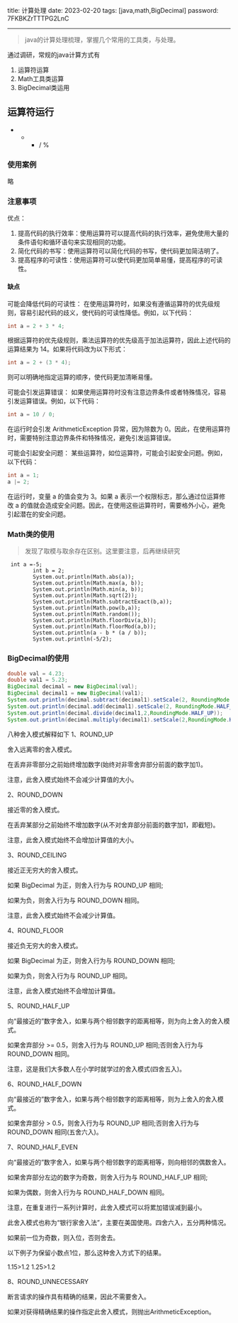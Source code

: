 title:  计算处理
date:  2023-02-20
tags: [java,math,BigDecimal]
password: 7FKBKZrTTTPG2LnC

---

 <!--more-->

> java的计算处理梳理，掌握几个常用的工具类，与处理。

通过调研，常规的java计算方式有

1. 运算符运算
2. Math工具类运算
3. BigDecimal类运用

## 运算符运行

+ - * / %

### 使用案例

略

### 注意事项

优点：

1. 提高代码的执行效率：使用运算符可以提高代码的执行效率，避免使用大量的条件语句和循环语句来实现相同的功能。
2. 简化代码的书写：使用运算符可以简化代码的书写，使代码更加简洁明了。
3. 提高程序的可读性：使用运算符可以使代码更加简单易懂，提高程序的可读性。

#### 缺点

可能会降低代码的可读性：
在使用运算符时，如果没有遵循运算符的优先级规则，容易引起代码的歧义，使代码的可读性降低。例如，以下代码：

```java
int a = 2 + 3 * 4;

```
根据运算符的优先级规则，乘法运算符的优先级高于加法运算符，因此上述代码的运算结果为 14。如果将代码改为以下形式：

```java
int a = 2 + (3 * 4);
```


则可以明确地指定运算的顺序，使代码更加清晰易懂。

可能会引发运算错误：
如果使用运算符时没有注意边界条件或者特殊情况，容易引发运算错误。例如，以下代码：

```java
int a = 10 / 0;
```


在运行时会引发 ArithmeticException 异常，因为除数为 0。因此，在使用运算符时，需要特别注意边界条件和特殊情况，避免引发运算错误。

可能会引起安全问题：
某些运算符，如位运算符，可能会引起安全问题。例如，以下代码：

```java
int a = 1;
a |= 2;
```


在运行时，变量 a 的值会变为 3。如果 a 表示一个权限标志，那么通过位运算修改 a 的值就会造成安全问题。因此，在使用这些运算符时，需要格外小心，避免引起潜在的安全问题。

### Math类的使用

> 发现了取模与取余存在区别。这里要注意，后再继续研究

```
 int a =-5;
        int b = 2;
        System.out.println(Math.abs(a));
        System.out.println(Math.max(a, b));
        System.out.println(Math.min(a, b));
        System.out.println(Math.sqrt(2));
        System.out.println(Math.subtractExact(b,a));
        System.out.println(Math.pow(b,a));
        System.out.println(Math.random());
        System.out.println(Math.floorDiv(a,b));
        System.out.println(Math.floorMod(a,b));
        System.out.println(a - b * (a / b));
        System.out.println(-5/2);
```

### BigDecimal的使用

```java
double val = 4.23;
double val1 = 5.23;
BigDecimal decimal = new BigDecimal(val);
BigDecimal decimal1 = new BigDecimal(val1);
System.out.println(decimal.subtract(decimal1).setScale(2, RoundingMode.HALF_UP));
System.out.println(decimal.add(decimal1).setScale(2, RoundingMode.HALF_UP));
System.out.println(decimal.divide(decimal1,2,RoundingMode.HALF_UP));
System.out.println(decimal.multiply(decimal1).setScale(2,RoundingMode.HALF_UP));
```

八种舍入模式解释如下
1、ROUND_UP

舍入远离零的舍入模式。

在丢弃非零部分之前始终增加数字(始终对非零舍弃部分前面的数字加1)。

注意，此舍入模式始终不会减少计算值的大小。

2、ROUND_DOWN

接近零的舍入模式。

在丢弃某部分之前始终不增加数字(从不对舍弃部分前面的数字加1，即截短)。

注意，此舍入模式始终不会增加计算值的大小。

3、ROUND_CEILING

接近正无穷大的舍入模式。

如果 BigDecimal 为正，则舍入行为与 ROUND_UP 相同;

如果为负，则舍入行为与 ROUND_DOWN 相同。

注意，此舍入模式始终不会减少计算值。

4、ROUND_FLOOR

接近负无穷大的舍入模式。

如果 BigDecimal 为正，则舍入行为与 ROUND_DOWN 相同;

如果为负，则舍入行为与 ROUND_UP 相同。

注意，此舍入模式始终不会增加计算值。

5、ROUND_HALF_UP

向“最接近的”数字舍入，如果与两个相邻数字的距离相等，则为向上舍入的舍入模式。

如果舍弃部分 >= 0.5，则舍入行为与 ROUND_UP 相同;否则舍入行为与 ROUND_DOWN 相同。

注意，这是我们大多数人在小学时就学过的舍入模式(四舍五入)。

6、ROUND_HALF_DOWN

向“最接近的”数字舍入，如果与两个相邻数字的距离相等，则为上舍入的舍入模式。

如果舍弃部分 > 0.5，则舍入行为与 ROUND_UP 相同;否则舍入行为与 ROUND_DOWN 相同(五舍六入)。

7、ROUND_HALF_EVEN

向“最接近的”数字舍入，如果与两个相邻数字的距离相等，则向相邻的偶数舍入。

如果舍弃部分左边的数字为奇数，则舍入行为与 ROUND_HALF_UP 相同;

如果为偶数，则舍入行为与 ROUND_HALF_DOWN 相同。

注意，在重复进行一系列计算时，此舍入模式可以将累加错误减到最小。

此舍入模式也称为“银行家舍入法”，主要在美国使用。四舍六入，五分两种情况。

如果前一位为奇数，则入位，否则舍去。

以下例子为保留小数点1位，那么这种舍入方式下的结果。

1.15>1.2 1.25>1.2

8、ROUND_UNNECESSARY

断言请求的操作具有精确的结果，因此不需要舍入。

如果对获得精确结果的操作指定此舍入模式，则抛出ArithmeticException。
